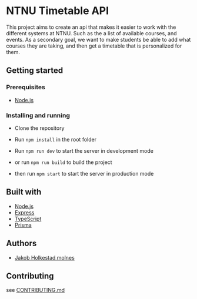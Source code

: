 # NTNU Timetable API

This project aims to create an api that makes it easier to work with the different systems at NTNU. Such as the a list of available courses, and events.
As a secondary goal, we want to make students be able to add what courses they are taking, and then get a timetable that is personalized for them.

## Getting started

### Prerequisites
- [Node.js](https://nodejs.org/en/)

### Installing and running
- Clone the repository
- Run `npm install` in the root folder
- Run `npm run dev` to start the server in development mode

- or run `npm run build` to build the project
- then run `npm start` to start the server in production mode

## Built with
- [Node.js](https://nodejs.org/en/)
- [Express](https://expressjs.com/)
- [TypeScript](https://www.typescriptlang.org/)
- [Prisma](https://www.prisma.io/)

## Authors
- [Jakob Holkestad molnes](https://github.com/JakobHolkestadMolnes)

## Contributing
see [CONTRIBUTING.md](CONTRIBUTING.md)
